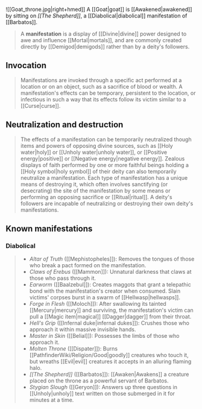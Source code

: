 ![[Goat_throne.jpg|right+hmed]] 
 A [[Goat|goat]] is [[Awakened|awakened]] by sitting on *[[The Shepherd]]*, a [[Diabolical|diabolical]] manifestation of [[Barbatos]].
> A **manifestation** is a display of [[Divine|divine]] power designed to awe and influence [[Mortal|mortals]], and are commonly created directly by [[Demigod|demigods]] rather than by a deity's followers.



## Invocation

> Manifestations are invoked through a specific act performed at a location or on an object, such as a sacrifice of blood or wealth. A manifestation's effects can be temporary, persistent to the location, or infectious in such a way that its effects follow its victim similar to a [[Curse|curse]].


## Neutralization and destruction

> The effects of a manifestation can be temporarily neutralized though items and powers of opposing divine sources, such as [[Holy water|holy]] or [[Unholy water|unholy water]], or [[Positive energy|positive]] or [[Negative energy|negative energy]]. Zealous displays of faith performed by one or more faithful beings holding a [[Holy symbol|holy symbol]] of their deity can also temporarily neutralize a manifestation.
> Each type of manifestation has a unique means of destroying it, which often involves sanctifying (or desecrating) the site of the manifestation by some means or performing an opposing sacrifice or [[Ritual|ritual]].
> A deity's followers are incapable of neutralizing or destroying their own deity's manifestations.


## Known manifestations


### Diabolical

> - *Altar of Truth* ([[Mephistopheles]]): Removes the tongues of those who break a pact formed on the manifestation.
> - *Claws of Erebus* ([[Mammon]]): Unnatural darkness that claws at those who pass through it.
> - *Earworm* ([[Baalzebul]]): Creates maggots that grant a telepathic bond with the manifestation's creator when consumed. Slain victims' corpses burst in a swarm of [[Hellwasp|hellwasps]].
> - *Forge in Flesh* ([[Moloch]]): After swallowing its tainted [[Mercury|mercury]] and surviving, the manifestation's victim can pull a [[Magic item|magical]] [[Dagger|dagger]] from their throat.
> - *Hell's Grip* ([[Infernal duke|infernal dukes]]): Crushes those who approach it within massive invisible hands.
> - *Master in Skin* ([[Belial]]): Possesses the limbs of those who approach it.
> - *Molten Throne* ([[Dispater]]): Burns [[PathfinderWiki/Religion/Good|goodly]] creatures who touch it, but wreaths [[Evil|evil]] creatures it accepts in an alluring flaming halo.
> - *[[The Shepherd]]* ([[Barbatos]]): [[Awaken|Awakens]] a creature placed on the throne as a powerful servant of Barbatos.
> - *Stygian Slough* ([[Geryon]]): Answers up three questions in [[Unholy|unholy]] text written on those submerged in it for minutes at a time.






